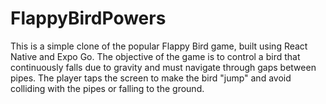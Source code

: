 # FlappyBirdPowers
This is a simple clone of the popular Flappy Bird game, built using React Native and Expo Go. The objective of the game is to control a bird that continuously falls due to gravity and must navigate through gaps between pipes. The player taps the screen to make the bird "jump" and avoid colliding with the pipes or falling to the ground.
